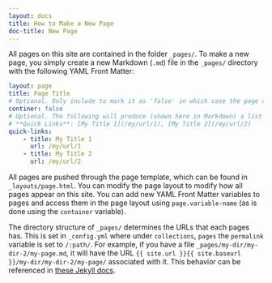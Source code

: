 ```yaml
---
layout: docs
title: How to Make a New Page
doc-title: New Page
---
```


All pages on this site are contained in the folder `_pages/`. To make a new page, you simply create a new Markdown (`.md`) file in the `_pages/` directory with the following YAML Front Matter:

```yaml
layout: page
title: Page Title
# Optional. Only include to mark it as 'false' in which case the page content will not be wrapped in container and page-content divs. For an example, see the events page
continer: false
# Optional. The following will produce (shown here in Markdown) a list of "quick links" at the top of the page below the banner. It will be formatted as:
# **Quick Links**: [My Title 1](/my/url/1), [My Title 2](/my/url/2)
quick-links:
    - title: My Title 1
      url: /my/url/1
    - title: My Title 2
      url: /my/url/2
```

All pages are pushed through the page template, which can be found in `_layouts/page.html`. You can modify the page layout to modify how all pages appear on this site. You can add new YAML Front Matter variables to pages and access them in the page layout using `page.variable-name` (as is done using the `container` variable).

The directory structure of `_pages/` determines the URLs that each pages has. This is set in `_config.yml` where under `collections`, `pages` the `permalink` variable is set to `/:path/`. For example, if you have a file `_pages/my-dir/my-dir-2/my-page.md`, it will have the URL `{{ site.url }}{{ site.baseurl }}/my-dir/my-dir-2/my-page/` associated with it. This behavior can be referenced in [these Jekyll docs](https://jekyllrb.com/docs/collections/#step3).